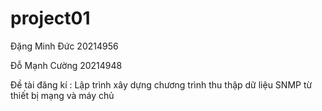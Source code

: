 # project01

Đặng Minh Đức 20214956 

Đỗ Mạnh Cường 20214948

Đề tài đăng kí : Lập trình xây dựng chương trình thu thập dữ liệu SNMP từ thiết bị mạng và máy chủ

